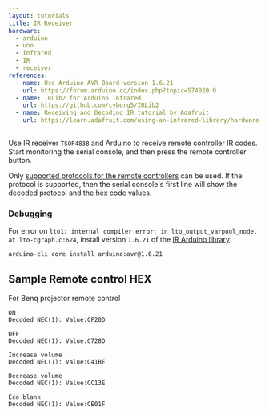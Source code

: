 ```yaml
---
layout: tutorials
title: IR Receiver
hardware:
  - arduino
  - uno
  - infrared
  - IR
  - receiver
references:
  - name: Use Arduino AVR Board version 1.6.21
    url: https://forum.arduino.cc/index.php?topic=574020.0
  - name: IRLib2 for Arduino Infrared
    url: https://github.com/cyborg5/IRLib2
  - name: Receiving and Decoding IR tutorial by Adafruit
    url: https://learn.adafruit.com/using-an-infrared-library/hardware-needed
---
```


Use IR receiver `TSOP4838` and Arduino to receive remote controller IR codes. Start monitoring the serial console, and then press the remote controller button.

Only [supported protocols for the remote controllers](https://github.com/cyborg5/IRLib2/blob/master/IRLibProtocols/IRLibProtocols.h#L15-L29) can be used. If the protocol is supported, then the serial console's first line will show the decoded protocol and the hex code values.

### Debugging

For error on `lto1: internal compiler error: in lto_output_varpool_node, at lto-cgraph.c:624`, install version `1.6.21` of the [IR Arduino library](https://github.com/cyborg5/IRLib2):

```
arduino-cli core install arduino:avr@1.6.21
```

## Sample Remote control HEX

For Benq projector remote control

```
ON
Decoded NEC(1): Value:CF20D

OFF
Decoded NEC(1): Value:C728D

Increase volume
Decoded NEC(1): Value:C41BE

Decrease volume
Decoded NEC(1): Value:CC13E

Eco blank
Decoded NEC(1): Value:CE01F
```
